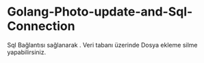 # Golang-Photo-update-and-Sql-Connection
Sql Bağlantısı sağlanarak . Veri tabanı üzerinde Dosya ekleme silme yapabilirsiniz.
